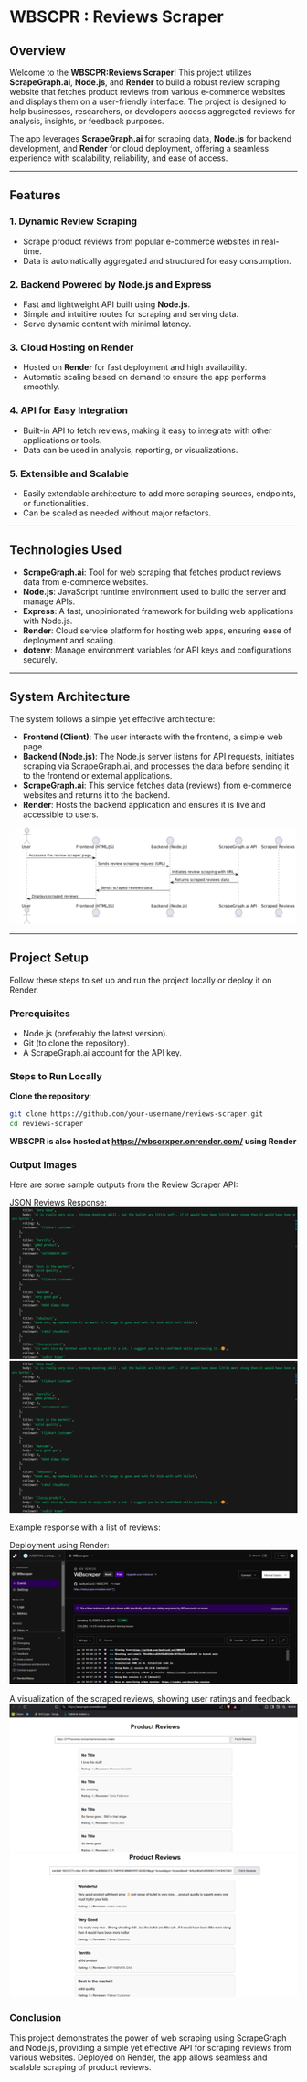 # WBSCPR : Reviews Scraper 

## Overview

Welcome to the **WBSCPR:Reviews Scraper**! This project utilizes **ScrapeGraph.ai**, **Node.js**, and **Render** to build a robust review scraping website that fetches product reviews from various e-commerce websites and displays them on a user-friendly interface. The project is designed to help businesses, researchers, or developers access aggregated reviews for analysis, insights, or feedback purposes.

The app leverages **ScrapeGraph.ai** for scraping data, **Node.js** for backend development, and **Render** for cloud deployment, offering a seamless experience with scalability, reliability, and ease of access.

---

## Features

### 1. **Dynamic Review Scraping**
   - Scrape product reviews from popular e-commerce websites in real-time.
   - Data is automatically aggregated and structured for easy consumption.

### 2. **Backend Powered by Node.js and Express**
   - Fast and lightweight API built using **Node.js**.
   - Simple and intuitive routes for scraping and serving data.
   - Serve dynamic content with minimal latency.

### 3. **Cloud Hosting on Render**
   - Hosted on **Render** for fast deployment and high availability.
   - Automatic scaling based on demand to ensure the app performs smoothly.

### 4. **API for Easy Integration**
   - Built-in API to fetch reviews, making it easy to integrate with other applications or tools.
   - Data can be used in analysis, reporting, or visualizations.

### 5. **Extensible and Scalable**
   - Easily extendable architecture to add more scraping sources, endpoints, or functionalities.
   - Can be scaled as needed without major refactors.

---

## Technologies Used

- **ScrapeGraph.ai**: Tool for web scraping that fetches product reviews data from e-commerce websites.
- **Node.js**: JavaScript runtime environment used to build the server and manage APIs.
- **Express**: A fast, unopinionated framework for building web applications with Node.js.
- **Render**: Cloud service platform for hosting web apps, ensuring ease of deployment and scaling.
- **dotenv**: Manage environment variables for API keys and configurations securely.

---

## System Architecture

The system follows a simple yet effective architecture:

- **Frontend (Client)**: The user interacts with the frontend, a simple web page.
- **Backend (Node.js)**: The Node.js server listens for API requests, initiates scraping via ScrapeGraph.ai, and processes the data before sending it to the frontend or external applications.
- **ScrapeGraph.ai**: This service fetches data (reviews) from e-commerce websites and returns it to the backend.
- **Render**: Hosts the backend application and ensures it is live and accessible to users.

![System Architecture](assets/workflow.png)

---

## Project Setup

Follow these steps to set up and run the project locally or deploy it on Render.

### Prerequisites
- Node.js (preferably the latest version).
- Git (to clone the repository).
- A ScrapeGraph.ai account for the API key.

### Steps to Run Locally

 **Clone the repository**:
   ```bash
   git clone https://github.com/your-username/reviews-scraper.git
   cd reviews-scraper
   ```
**WBSCPR is also hosted at https://wbscrxper.onrender.com/ using Render**

### Output Images

Here are some sample outputs from the Review Scraper API:

JSON Reviews Response:
![1](assets/jsn1.png)
![2](assets/jsn1.png)

Example response with a list of reviews:


Deployment using Render:
![1](assets/rndr.png)

A visualization of the scraped reviews, showing user ratings and feedback:
![1](assets/ot1.png)
![2](assets/ot2.png)

###  Conclusion

This project demonstrates the power of web scraping using ScrapeGraph and Node.js, providing a simple yet effective API for scraping reviews from various websites. Deployed on Render, the app allows seamless and scalable scraping of product reviews.
  

 
